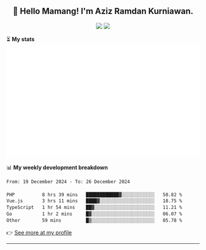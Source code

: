 <h2 align="center">👋 Hello Mamang! I'm Aziz Ramdan Kurniawan.</h2>  
<p align="center">
  <img src="https://komarev.com/ghpvc/?username=azizramdan">
  <img src="https://wakatime.com/badge/user/90056fa0-4c31-4eca-954e-2a3ac05896f9.svg">
</p>
    
⏳ **My stats**  
![](https://raw.githubusercontent.com/azizramdan/github-stats/master/generated/overview.svg#gh-dark-mode-only)

📊 **My weekly development breakdown**
<!--START_SECTION:waka-->

```txt
From: 19 December 2024 - To: 26 December 2024

PHP          8 hrs 39 mins   ████████████▓░░░░░░░░░░░░   50.82 %
Vue.js       3 hrs 11 mins   ████▓░░░░░░░░░░░░░░░░░░░░   18.75 %
TypeScript   1 hr 54 mins    ██▓░░░░░░░░░░░░░░░░░░░░░░   11.21 %
Go           1 hr 2 mins     █▓░░░░░░░░░░░░░░░░░░░░░░░   06.07 %
Other        59 mins         █▒░░░░░░░░░░░░░░░░░░░░░░░   05.78 %
```

<!--END_SECTION:waka-->
👉 [See more at my profile](https://wakatime.com/@azizramdan)
***

